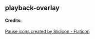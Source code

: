 ## playback-overlay

#### Credits:

[Pause icons created by Slidicon - Flaticon](https://www.flaticon.com/free-icons/pause)
